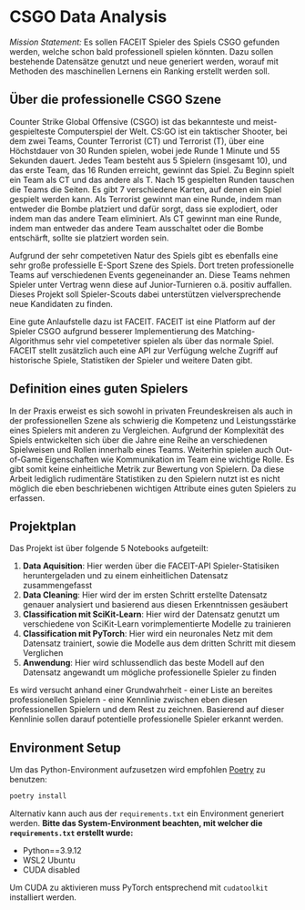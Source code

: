 # CSGO Data Analysis

*Mission Statement:* Es sollen FACEIT Spieler des Spiels CSGO gefunden werden, welche schon bald professionell spielen könnten. Dazu sollen bestehende Datensätze genutzt und neue generiert werden, worauf mit Methoden des maschinellen Lernens ein Ranking erstellt werden soll.

## Über die professionelle CSGO Szene

Counter Strike Global Offensive (CSGO) ist das bekannteste und meist-gespielteste Computerspiel der Welt. CS:GO ist ein taktischer Shooter, bei dem zwei Teams, Counter Terrorist (CT) und Terrorist (T), über eine Höchstdauer von 30 Runden spielen, wobei jede Runde 1 Minute und 55 Sekunden dauert. Jedes Team besteht aus 5 Spielern (insgesamt 10), und das erste Team, das 16 Runden erreicht, gewinnt das Spiel. Zu Beginn spielt ein Team als CT und das andere als T. Nach 15 gespielten Runden tauschen die Teams die Seiten. Es gibt 7 verschiedene Karten, auf denen ein Spiel gespielt werden kann. Als Terrorist gewinnt man eine Runde, indem man entweder die Bombe platziert und dafür sorgt, dass sie explodiert, oder indem man das andere Team eliminiert. Als CT gewinnt man eine Runde, indem man entweder das andere Team ausschaltet oder die Bombe entschärft, sollte sie platziert worden sein.

Aufgrund der sehr competetiven Natur des Spiels gibt es ebenfalls eine sehr große professielle E-Sport Szene des Spiels. Dort treten professionelle Teams auf verschiedenen Events gegeneinander an. Diese Teams nehmen Spieler unter Vertrag wenn diese auf Junior-Turnieren o.ä. positiv auffallen. Dieses Projekt soll Spieler-Scouts dabei unterstützen vielversprechende neue Kandidaten zu finden.

Eine gute Anlaufstelle dazu ist FACEIT. FACEIT ist eine Platform auf der Spieler CSGO aufgrund besserer Implementierung des Matching-Algorithmus sehr viel competetiver spielen als über das normale Spiel. FACEIT stellt zusätzlich auch eine API zur Verfügung welche Zugriff auf historische Spiele, Statistiken der Spieler und weitere Daten gibt.

## Definition eines guten Spielers

In der Praxis erweist es sich sowohl in privaten Freundeskreisen als auch in der professionellen Szene als schwierig die Kompetenz und Leistungsstärke eines Spielers mit anderen zu Vergleichen. Aufgrund der Komplexität des Spiels entwickelten sich über die Jahre eine Reihe an verschiedenen Spielweisen und Rollen innerhalb eines Teams. Weiterhin spielen auch Out-of-Game Eigenschaften wie Kommunikation im Team eine wichtige Rolle. Es gibt somit keine einheitliche Metrik zur Bewertung von Spielern. Da diese Arbeit lediglich rudimentäre Statistiken zu den Spielern nutzt ist es nicht möglich die eben beschriebenen wichtigen Attribute eines guten Spielers zu erfassen.

## Projektplan

Das Projekt ist über folgende 5 Notebooks aufgeteilt:

1. **Data Aquisition**: Hier werden über die FACEIT-API Spieler-Statisiken heruntergeladen und zu einem einheitlichen Datensatz zusammengefasst
2. **Data Cleaning**: Hier wird der im ersten Schritt erstellte Datensatz genauer analysiert und basierend aus diesen Erkenntnissen gesäubert
3. **Classification mit SciKit-Learn**: Hier wird der Datensatz genutzt um verschiedene von SciKit-Learn vorimplementierte Modelle zu trainieren
4. **Classification mit PyTorch**: Hier wird ein neuronales Netz mit dem Datensatz trainiert, sowie die Modelle aus dem dritten Schritt mit diesem Verglichen
5. **Anwendung**: Hier wird schlussendlich das beste Modell auf den Datensatz angewandt um mögliche professionelle Spieler zu finden

Es wird versucht anhand einer Grundwahrheit - einer Liste an bereites professionellen Spielern - eine Kennlinie zwischen eben diesen professionellen Spielern und dem Rest zu zeichnen. Basierend auf dieser Kennlinie sollen darauf potentielle professionelle Spieler erkannt werden.

## Environment Setup

Um das Python-Environment aufzusetzen wird empfohlen [Poetry](https://python-poetry.org/) zu benutzen:

```sh
poetry install
```

Alternativ kann auch aus der `requirements.txt` ein Environment generiert werden. **Bitte das System-Environment beachten, mit welcher die `requirements.txt` erstellt wurde:**

- Python==3.9.12
- WSL2 Ubuntu
- CUDA disabled

Um CUDA zu aktivieren muss PyTorch entsprechend mit `cudatoolkit` installiert werden.
